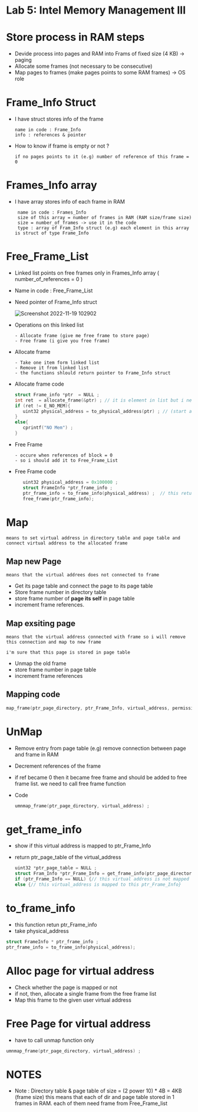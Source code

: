 # Lab 5: Intel Memory Management III

# Store process in RAM steps

- Devide process into pages and RAM into Frams of fixed size (4 KB) -> paging
- Allocate some frames (not necessary to be consecutive)
- Map pages to frames (make pages points to some RAM frames) -> OS role


# Frame_Info Struct

- I have struct stores info of the frame 
      
      name in code : Frame_Info
      info : references & pointer
            

- How to know if frame is empty or not ?
      
      if no pages points to it (e.g) number of reference of this frame = 0 

# Frames_Info array 

- I have array stores info of each frame in RAM 

       name in code : Frames_Info
       size of this array = number of frames in RAM (RAM size/frame size)
       size = number_of_frames -> use it in the code 
       type : array of Fram_Info struct (e.g) each element in this array is struct of type Frame_Info
       


# Free_Frame_List

- Linked list points on free frames only in Frames_Info array ( number_of_references = 0 )
- Name in code : Free_Frame_List 
- Need pointer of Frame_Info struct 

    ![Screenshot 2022-11-19 102902](https://user-images.githubusercontent.com/99830416/202842175-c4033776-3dc6-40ba-95e3-3c9fa1ad3274.png)

- Operations on this linked list 

      - Allocate frame (give me free frame to store page) 
      - Free frame (i give you free frame)
      
- Allocate frame 

      - Take one item form linked list 
      - Remove it from linked list 
      - the functions shlould return pointer to Frame_Info struct 

- Allocate frame code 
      
   ```c
   struct Frame_info *ptr  = NULL ; 
   int ret  = allocate_frame(&ptr) ; // it is element in list but i need the physical address in RAM so 
   if (ret != E_NO_MEM){
      uint32 physical_address = to_physical_address(ptr) ; // (start address of the list - ptr ) / entry size 
   }
   else{
      cprintf("NO Mem") ;
   }
   ```
   
- Free Frame 
     
      - occure when references of block = 0 
      - so i should add it to Free_Frame_List

- Free Frame code

   ```c
      uint32 physical_address = 0x100000 ;
      struct FrameInfo *ptr_frame_info ;  
      ptr_frame_info = to_frame_info(physical_address) ;  // this return pointer to Frame_Info Struct        
      free_frame(ptr_frame_info);     
   ```



# Map

`means to set virtual address in directory table and page table and connect virtual address to the allocated frame`

## Map new Page 
`means that the virtual addrees does not connected to frame`

- Get its page table and connect the page to its page table 
- Store frame number in directory table 
- store frame number of **page its self** in page table 
- increment frame references.

   
## Map exsiting page 
`means that the virtual address connected with frame so i will remove this connection and map to new frame`

`i'm sure that this page is stored in page table`

- Unmap the old frame 
- store frame number in page table 
- increment frame references

## Mapping code
      
   ```c
   map_frame(ptr_page_directory, ptr_Frame_Info, virtual_address, permissions) ; // permissions of page table entry 
   ```

# UnMap

- Remove entry from page table (e.g) remove connection between page and frame in RAM  
- Decrement references of the frame 
- if ref became 0 then it became free frame and should be added to free frame list. we need to call free frame function
- Code  

  ```c 
  umnmap_frame(ptr_page_directory, virtual_address) ; 
  ```
# get_frame_info

- show if this virtual address is mapped to ptr_Frame_Info 
- return ptr_page_table of the virtual_address 

  ```c
  uint32 *ptr_page_table = NULL ; 
  struct Fram_Info *ptr_Frame_Info = get_frame_info(ptr_page_directory, virtual_address, &ptr_page_table) ;
  if (ptr_Frame_Info == NULL) {// this virtual address is not mapped to any frame   }
  else {// this virtual_address is mapped to this ptr_Frame_Info}
  ```


 # to_frame_info
 
 - this function retun ptr_Frame_info 
 - take physical_address 
 
 ```c
struct FrameInfo * ptr_frame_info ;
ptr_frame_info = to_frame_info(physical_address); 
 ```
 
# Alloc page for virtual address

- Check whether the page is mapped or not
- if not, then, allocate a single frame from the free frame list
- Map this frame to the given user virtual address 

# Free Page for virtual address

- have to call unmap function only 

```c
umnmap_frame(ptr_page_directory, virtual_address) ; 
```

# NOTES

- Note : Directory table & page table of size = (2 power 10) * 4B = 4KB (frame size) this means that each of dir and page table stored in 1 frames in RAM. each of  them need frame from Free_Frame_list
